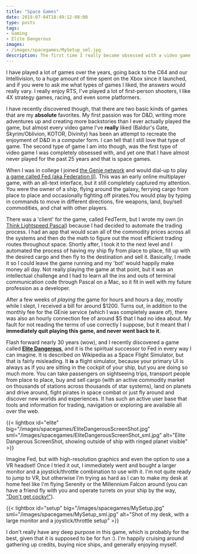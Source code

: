 ```yaml
---
title: "Space Games"
date: 2019-07-04T18:49:12-08:00
type: posts
tags:
- Gaming
- Elite Dangerous
images:
- /images/spacegames/MySetup_sml.jpg
description: The first time I really became obsessed with a video game was in my first year of college, playing an online game called 'Fed' ...
---
```

I have played a lot of games over the years, going back to the C64 and our Intellivision, to a huge amount of time spent on the Xbox since it launched, and if you were to ask me what types of games I liked, the answers would really vary. I really enjoy RTS, I've played a lot of first-person shooters, I like 4X strategy games, racing, and even some platformers.

I have recently discovered though, that there are two basic kinds of games that are my **absolute** favorites. My first passion was for D&D, writing more adventures up and creating more backstories than I ever actually played the game, but almost every video game I've **really** liked (Baldur's Gate, Skyrim/Oblivion, KOTOR, Divinity) has been an attempt to recreate the enjoyment of D&D in a computer form. I can tell that I still love that type of game. The second type of game I am into though, was the first type of video game I was completely obsessed with, and yet one that I have almost never played for the past 25 years and that is space games.

When I was in college I joined [the Genie network](https://en.wikipedia.org/wiki/GEnie) and would dial-up to play [a game called Fed (aka Federation II)](https://www.ibgames.net/ibinfo/ibhistory3.html). This was an early online multiplayer game, with an all-text interface, but it still completely captured my attention. You were the owner of a ship, flying around the galaxy, ferrying cargo from place to place and occasionally fighting off pirates.You would play by typing in commands to move in different directions, fire weapons, land, buy/sell commodities, and chat with other players.

There was a 'client' for the game, called FedTerm, but I wrote my own (in [Think Lightspeed Pascal](https://wiki.freepascal.org/THINK_Pascal)) because I had decided to automate the trading process. I had an app that would scan all of the commodity prices across all the systems and then do the math to figure out the most efficient trading routes throughout space. Shortly after, I took it to the next level and I automated the process of having my ship fly from place to place, fill up with the desired cargo and then fly to the destination and sell it. Basically, I made it so I could leave the game running and my 'bot' would happily make money all day. Not really playing the game at that point, but it was an intellectual challenge and I had to learn all the ins and outs of terminal communication code through Pascal on a Mac, so it fit in well with my future profession as a developer.

After a few weeks of _playing_ the game for hours and hours a day, mostly while I slept, I received a bill for around $1200. Turns out, in addition to the monthly fee for the GEnie service (which I was completely aware of), there was also an hourly connection fee of around $5 that I had no idea about. My fault for not reading the terms of use correctly I suppose, but it meant that I **immediately quit playing this game, and never went back to it**.

Flash forward nearly 30 years (wow), and I recently discovered a game called [**Elite Dangerous**](https://www.elitedangerous.com/), and it is the spiritual successor to Fed in every way I can imagine. It is described on Wikipedia as a Space Flight Simulator, but that is fairly misleading. It **is** a flight simulator, because your primary UI is always as if you are sitting in the cockpit of your ship, but you are doing so much more. You can take passengers on sightseeing trips, transport people from place to place, buy and sell cargo (with an active commodity market on thousands of stations across thousands of star systems), land on planets and drive around, fight pirates in space combat or just fly around and discover new worlds and experiences. It has such an active user base that tools and information for trading, navigation or exploring are available all over the web.

{{< lightbox id="elite" big="/images/spacegames/EliteDangerousScreenShot.jpg" sml="/images/spacegames/EliteDangerousScreenShot_sml.jpg" alt="Elite Dangerous ScreenShot, showing outside of ship with ringed planet visible" >}}

Imagine Fed, but with high-resolution graphics and even the option to use a VR headset! Once I tried it out, I immediately went and bought a larger monitor and a joystick/throttle combination to use with it. I'm not quite ready to jump to VR, but otherwise I'm trying as hard as I can to make my desk at home feel like I'm flying Serenity or the Millennium Falcon around (you can have a friend fly with you and operate turrets on your ship by the way, ["Don't get cocky!"](https://www.youtube.com/watch?v=nN9xsFUsPqM)).

{{< lightbox id="setup" big="/images/spacegames/MySetup.jpg" sml="/images/spacegames/MySetup_sml.jpg" alt="Shot of my desk, with a large monitor and a joystick/throttle setup" >}}

I don't really have any deep purpose in this game, which is probably for the best, given that it is supposed to be for fun :). I'm happily cruising around gathering up credits, buying nice ships, and generally enjoying myself.